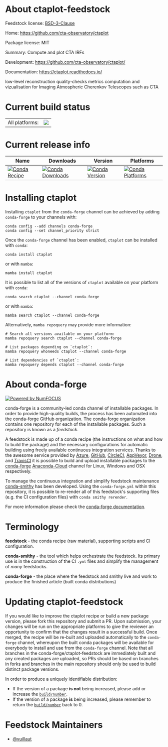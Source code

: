About ctaplot-feedstock
=======================

Feedstock license: [BSD-3-Clause](https://github.com/conda-forge/ctaplot-feedstock/blob/main/LICENSE.txt)

Home: https://github.com/cta-observatory/ctaplot

Package license: MIT

Summary: Compute and plot CTA IRFs

Development: https://github.com/cta-observatory/ctaplot/

Documentation: https://ctaplot.readthedocs.io/

low-level reconstruction quality-checks metrics computation and vizualisation
for Imaging Atmospheric Cherenkov Telescopes such as CTA


Current build status
====================


<table><tr><td>All platforms:</td>
    <td>
      <a href="https://dev.azure.com/conda-forge/feedstock-builds/_build/latest?definitionId=19817&branchName=main">
        <img src="https://dev.azure.com/conda-forge/feedstock-builds/_apis/build/status/ctaplot-feedstock?branchName=main">
      </a>
    </td>
  </tr>
</table>

Current release info
====================

| Name | Downloads | Version | Platforms |
| --- | --- | --- | --- |
| [![Conda Recipe](https://img.shields.io/badge/recipe-ctaplot-green.svg)](https://anaconda.org/conda-forge/ctaplot) | [![Conda Downloads](https://img.shields.io/conda/dn/conda-forge/ctaplot.svg)](https://anaconda.org/conda-forge/ctaplot) | [![Conda Version](https://img.shields.io/conda/vn/conda-forge/ctaplot.svg)](https://anaconda.org/conda-forge/ctaplot) | [![Conda Platforms](https://img.shields.io/conda/pn/conda-forge/ctaplot.svg)](https://anaconda.org/conda-forge/ctaplot) |

Installing ctaplot
==================

Installing `ctaplot` from the `conda-forge` channel can be achieved by adding `conda-forge` to your channels with:

```
conda config --add channels conda-forge
conda config --set channel_priority strict
```

Once the `conda-forge` channel has been enabled, `ctaplot` can be installed with `conda`:

```
conda install ctaplot
```

or with `mamba`:

```
mamba install ctaplot
```

It is possible to list all of the versions of `ctaplot` available on your platform with `conda`:

```
conda search ctaplot --channel conda-forge
```

or with `mamba`:

```
mamba search ctaplot --channel conda-forge
```

Alternatively, `mamba repoquery` may provide more information:

```
# Search all versions available on your platform:
mamba repoquery search ctaplot --channel conda-forge

# List packages depending on `ctaplot`:
mamba repoquery whoneeds ctaplot --channel conda-forge

# List dependencies of `ctaplot`:
mamba repoquery depends ctaplot --channel conda-forge
```


About conda-forge
=================

[![Powered by
NumFOCUS](https://img.shields.io/badge/powered%20by-NumFOCUS-orange.svg?style=flat&colorA=E1523D&colorB=007D8A)](https://numfocus.org)

conda-forge is a community-led conda channel of installable packages.
In order to provide high-quality builds, the process has been automated into the
conda-forge GitHub organization. The conda-forge organization contains one repository
for each of the installable packages. Such a repository is known as a *feedstock*.

A feedstock is made up of a conda recipe (the instructions on what and how to build
the package) and the necessary configurations for automatic building using freely
available continuous integration services. Thanks to the awesome service provided by
[Azure](https://azure.microsoft.com/en-us/services/devops/), [GitHub](https://github.com/),
[CircleCI](https://circleci.com/), [AppVeyor](https://www.appveyor.com/),
[Drone](https://cloud.drone.io/welcome), and [TravisCI](https://travis-ci.com/)
it is possible to build and upload installable packages to the
[conda-forge](https://anaconda.org/conda-forge) [Anaconda-Cloud](https://anaconda.org/)
channel for Linux, Windows and OSX respectively.

To manage the continuous integration and simplify feedstock maintenance
[conda-smithy](https://github.com/conda-forge/conda-smithy) has been developed.
Using the ``conda-forge.yml`` within this repository, it is possible to re-render all of
this feedstock's supporting files (e.g. the CI configuration files) with ``conda smithy rerender``.

For more information please check the [conda-forge documentation](https://conda-forge.org/docs/).

Terminology
===========

**feedstock** - the conda recipe (raw material), supporting scripts and CI configuration.

**conda-smithy** - the tool which helps orchestrate the feedstock.
                   Its primary use is in the construction of the CI ``.yml`` files
                   and simplify the management of *many* feedstocks.

**conda-forge** - the place where the feedstock and smithy live and work to
                  produce the finished article (built conda distributions)


Updating ctaplot-feedstock
==========================

If you would like to improve the ctaplot recipe or build a new
package version, please fork this repository and submit a PR. Upon submission,
your changes will be run on the appropriate platforms to give the reviewer an
opportunity to confirm that the changes result in a successful build. Once
merged, the recipe will be re-built and uploaded automatically to the
`conda-forge` channel, whereupon the built conda packages will be available for
everybody to install and use from the `conda-forge` channel.
Note that all branches in the conda-forge/ctaplot-feedstock are
immediately built and any created packages are uploaded, so PRs should be based
on branches in forks and branches in the main repository should only be used to
build distinct package versions.

In order to produce a uniquely identifiable distribution:
 * If the version of a package **is not** being increased, please add or increase
   the [``build/number``](https://docs.conda.io/projects/conda-build/en/latest/resources/define-metadata.html#build-number-and-string).
 * If the version of a package **is** being increased, please remember to return
   the [``build/number``](https://docs.conda.io/projects/conda-build/en/latest/resources/define-metadata.html#build-number-and-string)
   back to 0.

Feedstock Maintainers
=====================

* [@vuillaut](https://github.com/vuillaut/)

